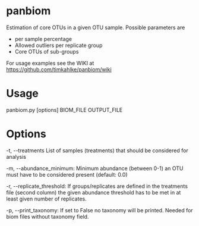 # panbiom
Estimation of core OTUs in a given OTU sample. Possible parameters are 

* per sample percentage
* Allowed outliers per replicate group
* Core OTUs of sub-groups

For usage examples see the WIKI at https://github.com/timkahlke/panbiom/wiki


# Usage
panbiom.py [options] BIOM_FILE OUTPUT_FILE

# Options
-t, --treatments 
List of samples (treatments) that should be considered for analysis

-m, --abundance_minimum: Minimum abundance (between 0-1) an OTU must have to be considered present (default: 0.0)

-r, --replicate_threshold: If groups/replicates are defined in the treatments file (second column) the given abundance threshold has to be met in at least given number of replicates.

-p, --print_taxonomy: If set to False no taxonomy will be printed. Needed for biom files without taxonomy field.






